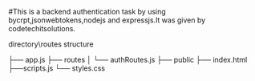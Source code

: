 #This is a backend authentication task by using bycrpt,jsonwebtokens,nodejs and expressjs.It was given by codetechitsolutions.

directory\routes structure

├── app.js
├── routes
│   └── authRoutes.js
├── public
    ├── index.html
    ├──scripts.js
    └── styles.css
